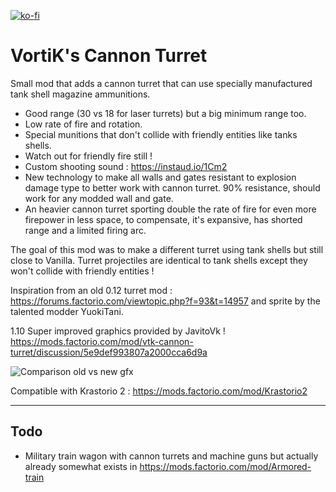 [![ko-fi](https://www.ko-fi.com/img/githubbutton_sm.svg)](https://ko-fi.com/T6T427A37)

# VortiK's Cannon Turret

Small mod that adds a cannon turret that can use specially manufactured tank shell magazine ammunitions.
- Good range (30 vs 18 for laser turrets) but a big minimum range too.
- Low rate of fire and rotation.
- Special munitions that don't collide with friendly entities like tanks shells.
- Watch out for friendly fire still !
- Custom shooting sound : https://instaud.io/1Cm2
- New technology to make all walls and gates resistant to explosion damage type to better work with cannon turret. 90% resistance, should work for any modded wall and gate.
- An heavier cannon turret sporting double the rate of fire for even more firepower in less space, to compensate, it's expansive, has shorted range and a limited firing arc.

The goal of this mod was to make a different turret using tank shells but still close to Vanilla. Turret projectiles are identical to tank shells except they won't collide with friendly entities !

Inspiration from an old 0.12 turret mod : https://forums.factorio.com/viewtopic.php?f=93&t=14957 and sprite by the talented modder YuokiTani.

1.10 Super improved graphics provided by JavitoVk ! https://mods.factorio.com/mod/vtk-cannon-turret/discussion/5e9def993807a2000cca6d9a

![Comparison old vs new gfx](https://mods-data.factorio.com/assets/19f6b549976bba71f0565ed863140932065ea890.png)

Compatible with Krastorio 2 : https://mods.factorio.com/mod/Krastorio2

---------------------------------------------------------------------------------------------------

## Todo
- Military train wagon with cannon turrets and machine guns but actually already somewhat exists in https://mods.factorio.com/mod/Armored-train
